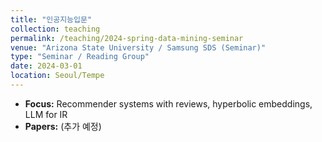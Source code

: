 ```yaml
---
title: "인공지능입문"
collection: teaching
permalink: /teaching/2024-spring-data-mining-seminar
venue: "Arizona State University / Samsung SDS (Seminar)"
type: "Seminar / Reading Group"
date: 2024-03-01
location: Seoul/Tempe
---
```



- **Focus:** Recommender systems with reviews, hyperbolic embeddings, LLM for IR
- **Papers:** (추가 예정)
